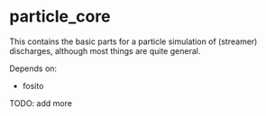 particle_core
=============

This contains the basic parts for a particle simulation of (streamer)
discharges, although most things are quite general.

Depends on:
 - fosito

TODO: add more